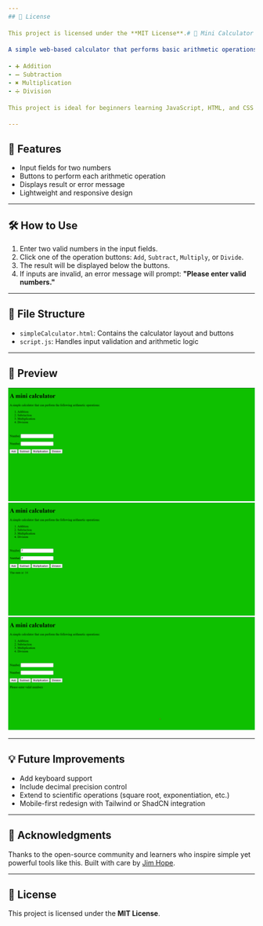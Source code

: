 ```yaml
---
## 📝 License

This project is licensed under the **MIT License**.# 🧮 Mini Calculator

A simple web-based calculator that performs basic arithmetic operations:

- ➕ Addition  
- ➖ Subtraction  
- ✖️ Multiplication  
- ➗ Division  

This project is ideal for beginners learning JavaScript, HTML, and CSS fundamentals. It validates input and provides clear feedback when invalid numbers are entered.

---
```


## 🚀 Features

- Input fields for two numbers  
- Buttons to perform each arithmetic operation  
- Displays result or error message  
- Lightweight and responsive design  

---

## 🛠️ How to Use

1. Enter two valid numbers in the input fields.  
2. Click one of the operation buttons: `Add`, `Subtract`, `Multiply`, or `Divide`.  
3. The result will be displayed below the buttons.  
4. If inputs are invalid, an error message will prompt: **"Please enter valid numbers."**

---

## 📁 File Structure

- `simpleCalculator.html`: Contains the calculator layout and buttons  
- `script.js`: Handles input validation and arithmetic logic  

---

## 📸 Preview

![ 📚 A first glimpse to the website](image.png)
![ ➕The App performing An operation -  Addition](image-1.png)
![⏩Clicking the submit button without entering a number prevents the function from executing and prompts the user to input valid numeric values.](image-2.png)

---

## 💡 Future Improvements

- Add keyboard support  
- Include decimal precision control  
- Extend to scientific operations (square root, exponentiation, etc.)  
- Mobile-first redesign with Tailwind or ShadCN integration  

---

## 🙌 Acknowledgments

Thanks to the open-source community and learners who inspire simple yet powerful tools like this. Built with care by [Jim Hope](https://github.com/HopefulJim7).

---

## 📝 License

This project is licensed under the **MIT License**.